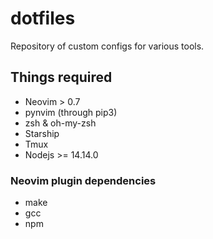 # dotfiles
Repository of custom configs for various tools.

## Things required
* Neovim > 0.7
* pynvim (through pip3)
* zsh & oh-my-zsh
* Starship
* Tmux
* Nodejs >= 14.14.0

### Neovim plugin dependencies
* make
* gcc
* npm
